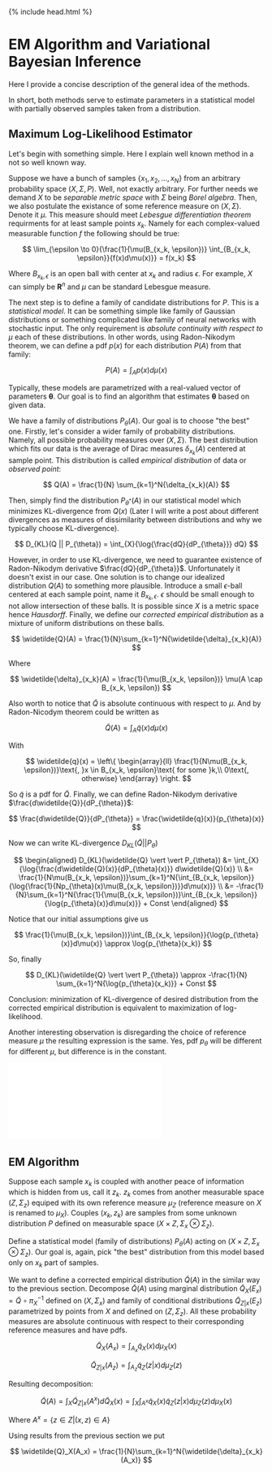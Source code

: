{% include head.html %}

# EM Algorithm and Variational Bayesian Inference

Here I provide a concise description of the general idea of the methods.

In short, both methods serve to estimate parameters in a statistical model with partially observed samples
taken from a distribution.

## Maximum Log-Likelihood Estimator

Let's begin with something simple. Here I explain well known method in a not so well known way.

Suppose we have a bunch of samples $\{x_1, x_2, ..., x_N\}$ from an arbitrary probability space $(X, \Sigma, P)$.
Well, not exactly arbitrary. For further needs we demand $X$ to be *separable metric space* with
$\Sigma$ being *Borel algebra*.
Then, we also postulate the existance of some reference measure on $(X, \Sigma)$. Denote it $\mu$. This measure
should meet *Lebesgue differentiation theorem* requirments for at least sample points $x_k$. Namely for
each complex-valued measurable function $f$ the following should be true:

$$
\lim_{\epsilon \to 0}{\frac{1}{\mu(B_{x_k, \epsilon})} \int_{B_{x_k, \epsilon}}{f(x)d\mu(x)}} = f(x_k)
$$

Where $B_{x_k, \epsilon}$ is an open ball with center at $x_k$ and radius $\epsilon$. For example, $X$ can simply
be $\mathbf{R}^n$ and $\mu$ can be standard Lebesgue measure.

The next step is to define a family of candidate distributions for $P$. This is a *statistical model*.
It can be something simple like family of Gaussian distributions or something complicated like
family of neural networks with stochastic input. The only requirement is *absolute continuity with respect
to $\mu$* each of these distributions. In other words, using Radon-Nikodym theorem, we can define a
pdf $p(x)$ for each distribution $P(A)$ from that family:

$$
P(A) = \int_{A}{p(x)d\mu(x)}
$$

Typically, these models are parametrized with a real-valued vector of parameters $\mathbf{\theta}$.
Our goal is to find an algorithm that estimates $\mathbf{\theta}$ based on given data.

We have a family of distributions $P_{\theta}(A)$. Our goal is to choose "the best" one.
Firstly, let's consider a wider family of probability distributions.
Namely, all possible probability measures over $(X, \Sigma)$.
The best distribution which fits our data is the average of Dirac measures $\delta_{x_k}(A)$
centered at sample point. This distribution is called *empirical distribution* of data or *observed point*:

$$
Q(A) = \frac{1}{N} \sum_{k=1}^N{\delta_{x_k}(A)}
$$

Then, simply find the distribution $P_{\theta^*}(A)$ in our statistical model which minimizes KL-divergence
from $Q(x)$ (Later I will write a post about different divergences as measures of dissimilarity between
distributions and why we typically choose KL-divergence).

$$
D_{KL}(Q || P_{\theta}) = \int_{X}{\log{\frac{dQ}{dP_{\theta}}} dQ}
$$

However, in order to use KL-divergence, we need to guarantee existence of Radon-Nikodym derivative
$\frac{dQ}{dP_{\theta}}$.
Unfortunately it doesn't exist in our case.
One solution is to change our idealized distribution $Q(A)$ to something
more plausible. Introduce a small $\epsilon$-ball centered at each
sample point, name it $B_{x_k, \epsilon}$. $\epsilon$ should be small enough to not allow intersection of
these balls. It is possible since $X$ is a metric space hence *Hausdorff*.
Finally, we define our *corrected empirical distribution* as a mixture of uniform distributions on these balls.

$$
\widetilde{Q}(A) = \frac{1}{N}\sum_{k=1}^N{\widetilde{\delta}_{x_k}(A)}
$$

Where

$$
\widetilde{\delta}_{x_k}(A) = \frac{1}{\mu(B_{x_k, \epsilon})} \mu(A \cap B_{x_k, \epsilon})
$$

Also worth to notice that $\widetilde{Q}$ is absolute continuous with respect to $\mu$. And
by Radon-Nicodym theorem could be written as

$$
\widetilde{Q}(A) = \int_{A}{\widetilde{q}(x)d\mu(x)}
$$

With

$$
\widetilde{q}(x) = \left\{
                \begin{array}{ll}
                  \frac{1}{N\mu(B_{x_k, \epsilon})}\text{,  }x \in B_{x_k, \epsilon}\text{ for some }k,\\
                  0\text{, otherwise}
                \end{array}
              \right.
$$

So $\widetilde{q}$ is a pdf for $\widetilde{Q}$.
Finally, we can define Radon-Nikodym derivative $\frac{d\widetilde{Q}}{dP_{\theta}}$:

$$
\frac{d\widetilde{Q}}{dP_{\theta}} = \frac{\widetilde{q}(x)}{p_{\theta}(x)}
$$

Now we can write KL-divergence $D_{KL}(\widetilde{Q} \vert \vert P_{\theta})$

$$
\begin{aligned}
D_{KL}(\widetilde{Q} \vert \vert P_{\theta}) &= \int_{X}{\log{\frac{d\widetilde{Q}(x)}{dP_{\theta}(x)}} d\widetilde{Q}(x)} \\
&= \frac{1}{N\mu(B_{x_k, \epsilon})}\sum_{k=1}^N{\int_{B_{x_k, \epsilon}}{\log{\frac{1}{Np_{\theta}(x)\mu(B_{x_k, \epsilon})}}d\mu(x)}} \\
&= -\frac{1}{N}\sum_{k=1}^N{\frac{1}{\mu(B_{x_k, \epsilon})}\int_{B_{x_k, \epsilon}}{\log{p_{\theta}(x)}d\mu(x)}} + Const
\end{aligned}
$$

Notice that our initial assumptions give us

$$
\frac{1}{\mu(B_{x_k, \epsilon})}\int_{B_{x_k, \epsilon}}{\log{p_{\theta}(x)}d\mu(x)} \approx \log{p_{\theta}(x_k)}
$$

So, finally

$$
D_{KL}(\widetilde{Q} \vert \vert P_{\theta}) \approx -\frac{1}{N} \sum_{k=1}^N{\log{p_{\theta}(x_k)}} + Const
$$

Conclusion: minimization of KL-divergence of desired distribution from the corrected empirical distribution
is equivalent to maximization of log-likelihood.

Another interesting observation is disregarding the choice of reference measure $\mu$ the resulting
expression is the same. Yes, pdf $p_{\theta}$ will be different for different $\mu$, but difference is in
the constant.

![Schematic depiction of the relation between empirical distribution $q(x)$ and statistical model $p(x \vert \theta)$](kl_no_hidden.pdf)

## EM Algorithm

Suppose each sample $x_k$ is coupled with another peace of information which is hidden from us, call it $z_k$.
$z_k$ comes from another measurable space $(Z, \Sigma_z)$ equiped with its own reference measure $\mu_Z$
(reference measure on $X$ is renamed to $\mu_X$).
Couples $(x_k, z_k)$ are samples from some unknown distribution $P$ defined on
measurable space $(X \times Z, \Sigma_x \otimes \Sigma_z)$.

Define a statistical model (family of distributions) $P_{\theta}(A)$ acting on
$(X \times Z, \Sigma_x \otimes \Sigma_z)$. Our goal is, again, pick "the best"
distribution from this model based only on $x_k$ part of samples.

We want to define a corrected empirical distribution $\widetilde{Q}(A)$ in the similar way to the previous section.
Decompose $\widetilde{Q}(A)$ using marginal distribution $\widetilde{Q}_X(E_x) = \widetilde{Q} \circ \pi_X^{-1}$
defined on $(X, \Sigma_x)$ and family of conditional distributions $\widetilde{Q}_{Z \vert x}(E_z)$
parametrized by points from $X$ and defined on $(Z, \Sigma_z)$.
All these probability measures are absolute continuous with respect to their
corresponding reference measures and have pdfs.

$$
\widetilde{Q}_X(A_x) = \int_{A_x}{\widetilde{q}_X(x)d\mu_X(x)}
$$

$$
\widetilde{Q}_{Z \vert x}(A_z) = \int_{A_z}{\widetilde{q}_Z(z \vert x) d\mu_Z(z)}
$$

Resulting decomposition:

$$
\widetilde{Q}(A) = \int_{X}{\widetilde{Q}_{Z \vert x}(A^x)d\widetilde{Q}_X(x)} = \int_{X}\int_{A^x}{\widetilde{q}_X(x)\widetilde{q}_Z(z \vert x)d\mu_Z(z)d\mu_X(x)}
$$

Where $A^x = \{z \in Z \vert (x, z) \in A\}$

Using results from the previous section we put

$$
\widetilde{Q}_X(A_x) = \frac{1}{N}\sum_{k=1}^N{\widetilde{\delta}_{x_k}(A_x)}
$$
